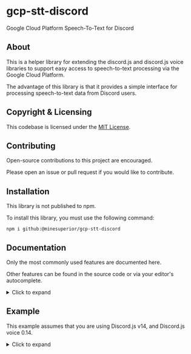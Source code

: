 # gcp-stt-discord

Google Cloud Platform Speech-To-Text for Discord

## About

This is a helper library for extending the discord.js and discord.js voice libraries to support easy access to speech-to-text processing via the Google Cloud Platform.

The advantage of this library is that it provides a simple interface for processing speech-to-text data from Discord users.

## Copyright & Licensing

This codebase is licensed under the [MIT License](./LICENSE.md).

## Contributing

Open-source contributions to this project are encouraged.

Please open an issue or pull request if you would like to contribute.

## Installation

This library is not published to npm.

To install this library, you must use the following command:

```
npm i github:@minesuperior/gcp-stt-discord
```

## Documentation

Only the most commonly used features are documented here.

Other features can be found in the source code or via your editor's autocomplete.

<details>

<summary>Click to expand</summary>

### `attachSpeechEvent`

Attaches custom event listeners to the client.

This should be done before the client is ready.

#### Parameters

| Name      | Type                       | Description                             |
|-----------|----------------------------|-----------------------------------------|
| `options` | `AttachSpeechEventOptions` | Options for attaching the speech event. |

##### `AttachSpeechEventOptions`

| Name                  | Type                                          | Description                                                                |
|-----------------------|-----------------------------------------------|----------------------------------------------------------------------------|
| `key`                 | `string`                                      | The Google Cloud Platform API key.                                         |
| `client`              | `Discord.Client`                              | The discord.js client.                                                     |
| `shouldProcessUserId` | `(discordUserId: string) => Promise<boolean>` | A promise that should return true if the user's voice should be processed. |

#### Returns

`void`

### `Events`

The events emitted by the discord.js client injected by this library.

| Name           | Parameters     | Description                            |
|----------------|----------------|----------------------------------------|
| `Error`        | `SpeechError`  | Emitted when an error occurs.          |
| `VoiceMessage` | `VoiceMessage` | Emitted when a user finishes speaking. |

### `SpeechError`

An error that occurred within this library or dependencies.

| Name      | Type              | Description                                   |
|-----------|-------------------|-----------------------------------------------|
| `code`    | `SpeechErrorCode` | A custom error code provided by this library. |
| `message` | `string`          | The error message.                            |
| `error`   | `Error`           | The error that occurred.                      |

#### `SpeechErrorCode`

| Name                           | Description                                           |
|--------------------------------|-------------------------------------------------------|
| `NetworkRequest`               | An error occurred while making a network request.     |
| `NetworkResponse`              | An error occurred while receiving a network response. |
| `CreateVoiceMessage`           | An error occurred while creating a voice message.     |
| `VoiceConnectionStatusTimeout` | The voice connection status did not change in time.   |
| `OpusStream`                   | An error occurred within an opus stream.              |

### `VoiceMessage`

A voice message is an instance of a user's voice data.

#### Properties

| Name         | Type                           | Description                                             |
|--------------|--------------------------------|---------------------------------------------------------|
| `client`     | `Discord.Client`               | The discord.js client.                                  |
| `userId`     | `string`                       | The user's identifier.                                  |
| `channelId`  | `string`                       | The channel's identifier.                               |
| `connection` | `DiscordVoice.VoiceConnection` | The voice connection.                                   |
| `monoBuffer` | `Buffer`                       | The audio represented as a 48kHz PCM mono audio buffer. |
| `duration`   | `number`                       | The duration of the voice message in seconds.           |

#### Methods

| Name        | Parameters | Return Type                               | Description                                     |
|-------------|------------|-------------------------------------------|-------------------------------------------------|
| `recognize` | n/a        | `Promise<SpeechToTextApiResponsePayload>` | A promise to resolve a transcribe from GCP STT. |

#### `SpeechToTextApiResponsePayload`

Refer to the Google Cloud Platform's Speech-To-Text Api's [documentation](https://cloud.google.com/speech-to-text/docs/reference/rest/v1/speech/recognize#response-body) for more information.

</details>

## Example

This example assumes that you are using Discord.js v14, and Discord.js voice 0.14.

<details>

<summary>Click to expand</summary>

```typescript
import * as Discord from 'discord.js';

import * as DiscordSpeechRecognition from '@minesuperior/gcp-stt-discord';

//------------------------------------------------------------//

const gcp_stt_api_key = process.env.GCP_STT_API_KEY as string | undefined;
if (!gcp_stt_api_key?.length) throw new Error('GCP_STT_API_KEY is not set');

const discord_bot_token = process.env.DISCORD_BOT_TOKEN as string | undefined;
if (!discord_bot_token?.length) throw new Error('DISCORD_BOT_TOKEN is not set');

//------------------------------------------------------------//

const discord_client = new Discord.Client({
  intents: [
    Discord.GatewayIntentBits.Guilds,
    Discord.GatewayIntentBits.GuildVoiceStates,
  ],
});

// Attaches custom event listeners to the client.
// This should be done before the client is ready.
DiscordSpeechRecognition.attachSpeechEvent({
  key: gcp_stt_api_key,
  client: discord_client,
  shouldProcessUserId: (userId) => {
    // Assuming that the bot is currently in a voice channel with a user,
    // every time that a user in the voice channel starts speaking,
    // this function will be called to check if the user's voice should be processed

    // You should ignore bots, system accounts, and people who do not want to be processed.
    // That includes preventing this bot from processing its own voice.

    // Due to laws such as GDPR, it is highly recommended to
    // have users opt-in to your bot's speech recognition.

    // return true to process the user's voice.
    // return false to not process the user's voice.

    return true; // process all users
  },
});

//------------------------------------------------------------//

client.on(DiscordSpeechRecognition.Events.Error, (speechError: DiscordSpeechRecognition.SpeechError) => {
  // It is highly recommended to only listen to errors that you care about.
  // Use `speechError.code` and the enum `SpeechErrorCode` to filter.
});

client.on(DiscordSpeechRecognition.Events.VoiceMessage, (voiceMessage: DiscordSpeechRecognition.VoiceMessage) => {
  // This event is fired every time a user finishes speaking.
  // The `voiceMessage` parameter contains the user's voice data.
  // You should check the duration of the voice message to make sure it isn't too short or too long.

  if (
    voiceMessage.duration < 1 ||
    voiceMessage.duration > 30
  ) return; // voice message is too short or too long

  const { results, totalBilledTime } = await voiceMessage.recognize();

  const [ firstResult ] = results;
  if (!firstResult) return; // first result is not present

  if (!firstResult.isFinal) return; // result is not final (not done processing)

  const [ firstAlternative ] = firstResult.alternatives;
  if (!firstAlternative) return; // first alternative is not present

  const { transcript, confidence } = firstAlternative;

  // do something with the `transcript`, `confidence`, and `totalBilledTime`
});

client.on(Discord.Events.ClientReady, () => {
  // have the bot join a voice channel somehow
  // then, the bot will start processing voice messages
});

//------------------------------------------------------------//

client.login(discord_bot_token);
```

</details>
